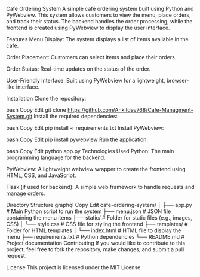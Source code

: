 Cafe Ordering System
A simple café ordering system built using Python and PyWebview. This system allows customers to view the menu, place orders, and track their status. The backend handles the order processing, while the frontend is created using PyWebview to display the user interface.

Features
Menu Display: The system displays a list of items available in the café.

Order Placement: Customers can select items and place their orders.

Order Status: Real-time updates on the status of the order.

User-Friendly Interface: Built using PyWebview for a lightweight, browser-like interface.

Installation
Clone the repository:

bash
Copy
Edit
git clone https://github.com/Ankitdev768/Cafe-Managment-System.git
Install the required dependencies:

bash
Copy
Edit
pip install -r requirements.txt
Install PyWebview:

bash
Copy
Edit
pip install pywebview
Run the application:

bash
Copy
Edit
python app.py
Technologies Used
Python: The main programming language for the backend.

PyWebview: A lightweight webview wrapper to create the frontend using HTML, CSS, and JavaScript.

Flask (if used for backend): A simple web framework to handle requests and manage orders.

Directory Structure
graphql
Copy
Edit
cafe-ordering-system/
│
├── app.py                # Main Python script to run the system
├── menu.json             # JSON file containing the menu items
├── static/               # Folder for static files (e.g., images, CSS)
│   └── style.css         # CSS file for styling the frontend
├── templates/            # Folder for HTML templates
│   └── index.html        # HTML file to display the menu
├── requirements.txt      # Python dependencies
└── README.md             # Project documentation
Contributing
If you would like to contribute to this project, feel free to fork the repository, make changes, and submit a pull request.

License
This project is licensed under the MIT License.

